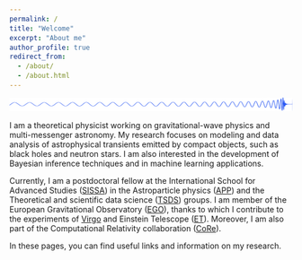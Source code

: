 ```yaml
---
permalink: /
title: "Welcome"
excerpt: "About me"
author_profile: true
redirect_from:
  - /about/
  - /about.html
---
```


![Figure](/images/g55.png)

I am a theoretical physicist working on gravitational-wave physics and multi-messenger astronomy.
My research focuses on modeling and data analysis of astrophysical transients emitted by compact objects,
such as black holes and neutron stars.
I am also interested in the development of Bayesian inference techniques and in machine learning applications.

Currently, I am a postdoctoral fellow at the International School for Advanced Studies ([SISSA](https://www.sissa.it/))
in the Astroparticle physics ([APP](https://www.sissa.it/app/))
and the Theoretical and scientific data science ([TSDS](https://datascience.sissa.it/)) groups.
I am member of the European Gravitational Observatory ([EGO](https://www.ego-gw.it/)),
thanks to which I contribute to the experiments of [Virgo](https://www.virgo-gw.eu/)
and Einstein Telescope ([ET](https://www.et-gw.eu/)).
Moreover, I am also part of the Computational Relativity collaboration ([CoRe](http://www.computational-relativity.org/)).

In these pages, you can find useful links and information on my research.

